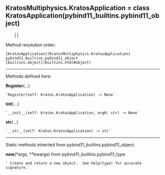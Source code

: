   
**KratosMultiphysics.KratosApplication** = class
KratosApplication(pybind11_builtins.pybind11_object)  
---  
`    `|   |

Method resolution order:

    [KratosApplication](KratosMultiphysics.KratosApplication)
    pybind11_builtins.pybind11_object
    [builtins.object](builtins.html#object)

* * *

Methods defined here:  

**Register**(...)

    `Register(self: Kratos.KratosApplication) -> None`

**__init__**(...)

    `__init__(self: Kratos.KratosApplication, arg0: str) -> None`

**__str__**(...)

    `__str__(self: Kratos.KratosApplication) -> str`

* * *

Static methods inherited from pybind11_builtins.pybind11_object:  

**__new__**(*args, **kwargs) from pybind11_builtins.pybind11_type

    ` Create and return a new object.  See help(type) for accurate signature.`

